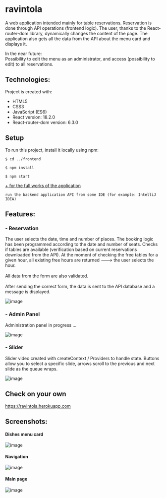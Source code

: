 <!--# ravintolaAPI

Basic API for ravintola application ->  https://github.com/Vekaltor/ravintola

Present features:

- Adding meals and getting all meals

- Managing seats in table

- Making reservations-->

# ravintola

A web application intended mainly for table reservations. Reservation is done through API operations (frontend logic).
The user, thanks to the React-router-dom library, dynamically changes the content of the page. 
The application also gets all the data from the API about the menu card and displays it.

In the near future:<br>
Possibility to edit the menu as an administrator, and access (possibility to edit) to all reservations.

## Technologies:
<p>Project is created with:</p>
<ul>
  <li>HTML5</li>
  <li>CSS3</li>
  <li>JavaScript (ES6)</li>
  <li>React version: 18.2.0</li>
  <li>React-router-dom version: 6.3.0</li>
</ul>

## Setup
To run this project, install it locally using npm:
````
$ cd ../frontend

$ npm install

$ npm start
````
<u>+ for the full works of the application</u>

`run the backend application API from some IDE (for example: IntelliJ IDEA)`

## Features:

### - Reservation
The user selects the date, time and number of places. The booking logic has been programmed 
according to the date and number of seats. Checks if tables are available (verification based 
on current reservations downloaded from the API). At the moment of checking the free tables for a
given hour, all existing free hours are returned ---> the user selects the hour.
<br><Br>
All data from the form are also validated.
<br><Br>
After sending the correct form, the data is sent to the API database and a message is displayed.

![image](https://user-images.githubusercontent.com/56607344/198077196-fc1f90d3-eb85-4743-8b9a-c266484a11c9.png)

### - Admin Panel
Administration panel in progress ... 

![image](https://user-images.githubusercontent.com/56607344/198078114-2604681c-ae26-416f-a8b9-e241fdf4fe75.png)

### - Slider
Slider video created with createContext / Providers to handle state. 
Buttons allow you to select a specific slide, arrows scroll to the 
previous and next slide as the queue wraps.

![image](https://user-images.githubusercontent.com/56607344/198077805-fdde4bbe-e339-4655-b658-f21f4bbe4de2.png)

<!--
### - Panel with logging
Functionality written in simple javascript
-->


## Check on your own
https://ravintola.herokuapp.com

## Screenshots:

#### Dishes menu card
![image](https://user-images.githubusercontent.com/56607344/198076947-aec4621d-b379-4626-96a9-bc19c08767c8.png)

#### Navigation
![image](https://user-images.githubusercontent.com/56607344/198080179-6b49f380-77a4-4212-914b-612ecf981ba6.png)

#### Main page
![image](https://user-images.githubusercontent.com/56607344/198079891-9b02fe6e-3a19-4147-9ea7-39d4928ae11a.png)


